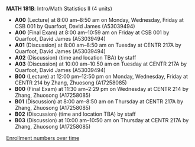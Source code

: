 **MATH 181B**: Intro/Math Statistics II (4 units)

- **A00** (Lecture) at 8:00 am–8:50 am on Monday, Wednesday, Friday at CSB 001 by Quarfoot, David James (A53039494)
- **A00** (Final Exam) at 8:00 am–10:59 am on Friday at CSB 001 by Quarfoot, David James (A53039494)
- **A01** (Discussion) at 8:00 am–8:50 am on Tuesday at CENTR 217A by Quarfoot, David James (A53039494)
- **A02** (Discussion) (time and location TBA) by staff
- **A03** (Discussion) at 10:00 am–10:50 am on Tuesday at CENTR 217A by Quarfoot, David James (A53039494)
- **B00** (Lecture) at 12:00 pm–12:50 pm on Monday, Wednesday, Friday at CENTR 214 by Zhang, Zhuosong (A17258085)
- **B00** (Final Exam) at 11:30 am–2:29 pm on Wednesday at CENTR 214 by Zhang, Zhuosong (A17258085)
- **B01** (Discussion) at 8:00 am–8:50 am on Thursday at CENTR 217A by Zhang, Zhuosong (A17258085)
- **B02** (Discussion) (time and location TBA) by staff
- **B03** (Discussion) at 10:00 am–10:50 am on Thursday at CENTR 217A by Zhang, Zhuosong (A17258085)

[Enrollment numbers over time](./MATH181B.tsv)
